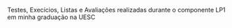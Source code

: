 Testes, Execícios, Listas e Avaliações realizadas durante o componente LP1 em minha graduação na UESC

